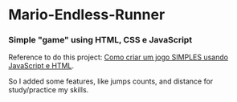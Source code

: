 # Mario-Endless-Runner
### Simple "game" using HTML, CSS e JavaScript


Reference to do this project: [Como criar um jogo SIMPLES usando JavaScript e HTML](https://www.youtube.com/watch?v=r9buAwVBDhA).

So I added some features, like jumps counts, and distance for study/practice my skills.
